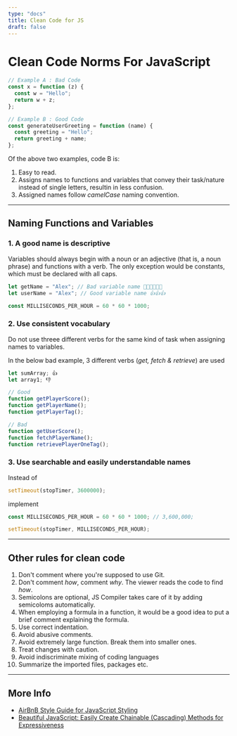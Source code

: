 ```yaml
---
type: "docs"
title: Clean Code for JS
draft: false
---
```


# Clean Code Norms For JavaScript

```js
// Example A : Bad Code
const x = function (z) {
  const w = "Hello";
  return w + z;
};

// Example B : Good Code
const generateUserGreeting = function (name) {
  const greeting = "Hello";
  return greeting + name;
};
```

Of the above two examples, code B is:

1. Easy to read.
2. Assigns names to functions and variables that convey their task/nature instead of single letters, resultin in less confusion.
3. Assigned names follow _camelCase_ naming convention.

---

## Naming Functions and Variables

### 1. A good name is descriptive

Variables should always begin with a noun or an adjective (that is, a noun phrase) and functions with a verb. The only exception would be constants, which must be declared with all caps.

```js
let getName = "Alex"; // Bad variable name 👎🏽👎🏽👎🏽
let userName = "Alex"; // Good variable name 👍👍👍
```

```js
const MILLISECONDS_PER_HOUR = 60 * 60 * 1000;
```

### 2. Use consistent vocabulary

Do not use threee different verbs for the same kind of task when assigning names to variables.

In the below bad example, 3 different verbs (_get, fetch & retrieve_) are used

```js
let sumArray; 👍
let array1; 👎
```

```js
// Good
function getPlayerScore();
function getPlayerName();
function getPlayerTag();

// Bad
function getUserScore();
function fetchPlayerName();
function retrievePlayerOneTag();
```

### 3. Use searchable and easily understandable names

Instead of

```js
setTimeout(stopTimer, 3600000);
```

implement

```js
const MILLISECONDS_PER_HOUR = 60 * 60 * 1000; // 3,600,000;

setTimeout(stopTimer, MILLISECONDS_PER_HOUR);
```

---

## Other rules for clean code

1. Don't comment where you're supposed to use Git.
2. Don't comment _how_, comment _why_. The viewer reads the code to find _how_.
3. Semicolons are optional, JS Compiler takes care of it by adding semicoloms automatically.
4. When employing a formula in a function, it would be a good idea to put a brief comment explaining the formula.
5. Use correct indentation.
6. Avoid abusive comments.
7. Avoid extremely large function. Break them into smaller ones.
8. Treat changes with caution.
9. Avoid indiscriminate mixing of coding languages
10. Summarize the imported files, packages etc.

---

## More Info

- [AirBnB Style Guide for JavaScript Styling](https://github.com/airbnb/javascript)
- [Beautiful JavaScript: Easily Create Chainable (Cascading) Methods for Expressiveness](https://web.archive.org/web/20190211152543/https://javascriptissexy.com/beautiful-javascript-easily-create-chainable-cascading-methods-for-expressiveness/)
